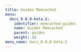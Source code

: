 ```yaml
---
title: Guides Memcached
menu:
  docs_0.8.0-beta.2:
    identifier: memcached-guides
    name: Guides Memcached
    parent: guides
    weight: 10
menu_name: docs_0.8.0-beta.2
---
```

